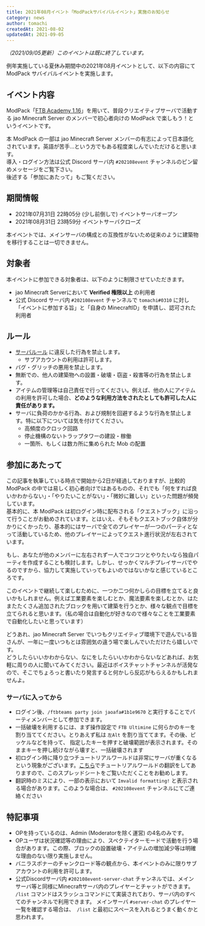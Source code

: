 ```yaml
---
title: 2021年08月イベント「ModPackサバイバルイベント」実施のお知らせ
category: news
author: tomachi
createdAt: 2021-08-02
updatedAt: 2021-09-05
---
```


*（2021/09/05更新）このイベントは既に終了しています。*  
  
例年実施している夏休み期間中の2021年08月イベントとして、以下の内容にて ModPack サバイバルイベントを実施します。

## イベント内容

ModPack「[FTB Academy 1.16](https://www.feed-the-beast.com/modpack/ftb_academy_1_16)」を用いて、普段クリエイティブサーバで活動する jao Minecraft Server のメンバーで初心者向けの ModPack で楽しもう！というイベントです。

本 ModPack の一部は jao Minecraft Server メンバーの有志によって日本語化されています。英語が苦手…という方でもある程度楽しんでいただけると思います。  
導入・ログイン方法は公式 Discord サーバ内 `#202108event` チャンネルのピン留めメッセージをご覧下さい。  
後述する「参加にあたって」もご覧ください。

## 期間情報

- 2021年07月31日 22時05分 (少し前倒しで) イベントサーバオープン
- 2021年08月31日 23時59分 イベントサーバクローズ

本イベントでは、メインサーバの構成との互換性がないため従来のように建築物を移行することは一切できません。

## 対象者

本イベントに参加できる対象者は、以下のように制限させていただきます。

- jao Minecraft Serverにおいて **Verified 権限以上** の利用者
- 公式 Discord サーバ内 `#202108event` チャンネルで `tomachi#0310` に対し「イベントに参加する旨」と「自身の MinecraftID」を申請し、認可された利用者

## ルール

- [サーバルール](/rule) に違反した行為を禁止します。
  - サブアカウントの利用は許可します。
- バグ・グリッチの悪用を禁止します。
- 無断での、他人の建築物への設置・破壊・窃盗・殺害等の行為を禁止します。
- アイテムの管理等は自己責任で行ってください。例えば、他の人にアイテムの利用を許可した場合、**どのような利用方法をされたとしても許可した人に責任があります。**
- サーバに負荷のかかる行為、および規制を回避するような行為を禁止します。特に以下については気を付けてください。
  - 高頻度のクロック回路
  - 停止機構のないトラップタワーの建設・稼働
  - 一箇所、もしくは数カ所に集められた Mob の配置

## 参加にあたって

この記事を執筆している時点で開始から2日が経過しておりますが、比較的 ModPack の中では易しく初心者向けではあるものの、それでも「何をすれば良いかわからない」・「やりたいことがない」・「微妙に難しい」といった問題が頻発しています。  
基本的に、本 ModPack は初ログイン時に配布される「クエストブック」に沿って行うことがお勧めされています。とはいえ、そもそもクエストブック自体が分かりにくかったり、基本的にはサーバで全てのプレイヤーが一つのパーティとなって活動しているため、他のプレイヤーによってクエスト進行状況が左右されています。  

もし、あなたが他のメンバーに左右されず一人でコツコツとやりたいなら独自パーティを作成することも検討します。しかし、せっかくマルチプレイサーバでやるのですから、協力して実施していってもよいのではないかなと感じているところです。

このイベントで継続して楽しむために、一つか二つ何かしらの目標を立てると良いかもしれません。例えば工業要素を楽しむとか、魔法要素を楽しむとか、はたまたたくさん追加されたブロックを用いて建築を行うとか、様々な観点で目標を立てられると思います。（私の場合は自動化が好きなので様々なことを工業要素で自動化したいと思っています）

どうあれ、jao Minecraft Server でいつもクリエイティブ環境下で遊んでいる皆さんが、一年に一度いつもとは雰囲気の違う場で楽しんでいただけたら嬉しいです。  
どうしたらいいかわからない、なにをしたらいいかわからないなどあれば、お気軽に周りの人に聞いてみてください。最近はボイスチャットチャンネルが活発なので、そこでちょろっと書いたり発言すると何かしら反応がもらえるかもしれませんよ。

### サーバに入ってから

- ログイン後、`/ftbteams party join jaoafa#1b1e9670` と実行することでパーティメンバーとして参加できます。
- 一括破壊を利用するには、まず操作設定で `FTB Ultimine` に何らかのキーを割り当ててください。とりあえず私は `左Alt` を割り当ててます。その後、ピッケルなどを持って、 指定したキーを押すと破壊範囲が表示されます。そのままキーを押し続けながら壊すと、一括破壊されます
- 初ログイン時に降り立つチュートリアルワールドは非常にサーバが重くなるという現象がございます。[こちら](https://docs.google.com/spreadsheets/d/1VwdGlozUeqliX-kYc6BxLxWntFEHECYkS3xDl8JB5YI/edit?usp=sharing)でチュートリアルワールドの翻訳をしてありますので、このスプレッドシートをご覧いただくことをお勧めします。
- 翻訳時のミスにより、一部の表示において `Imvalid formatting!` と表示される場合があります。このような場合は、 `#202108event` チャンネルにてご連絡ください

## 特記事項

- OPを持っているのは、Admin (Moderatorを除く運営) の4名のみです。
- OPユーザは状況確認等の理由により、スペクテイターモードで活動を行う場合があります。この際、ブロックの設置破壊・アイテムの増加減少等は明確な理由のない限り実施しません。
- バニラスポナーのチャンクロード等の観点から、本イベントのみに限りサブアカウントの利用を許可します。
- 公式Discordサーバ内 `#202108event-server-chat` チャンネルでは、メインサーバ等と同様にMinecraftサーバ内のプレイヤーとチャットができます。 `/list` コマンドはスラッシュコマンドにて実装されており、サーバ内のすべてのチャンネルで利用できます。 メインサーバ `#server-chat` のプレイヤー一覧を確認する場合は、` /list` と最初にスペースを入れるとうまく動くかと思われます。
